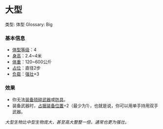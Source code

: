 # 大型

类型: 体型
Glossary: Big

### 基本信息

- [体型等级](https://www.notion.so/1b3d619a067b8055a0e9c2d747e0d1ab?pvs=21)：4
- [身高](https://www.notion.so/1b3d619a067b8074a90ff9e90fd2a05a?pvs=21)：2.4~4米
- [体重](https://www.notion.so/1b3d619a067b8044ac61c5f9b7a356e8?pvs=21)：120~600公斤
- [占位](https://www.notion.so/1b3d619a067b804e8195d876ec9d0551?pvs=21)：直径2步
- [负载](https://www.notion.so/1b3d619a067b80c28997e019fd33bbe3?pvs=21)：[强壮](https://www.notion.so/1b3d619a067b8018b6a6d9d43490bbdc?pvs=21)×3

### 效果

- 你无法[装备](https://www.notion.so/1b3d619a067b80f99057fe3412922dd5?pvs=21)[琐碎](https://www.notion.so/1b3d619a067b80609963e9f15016945e?pvs=21)[武器](https://www.notion.so/1b3d619a067b80529a70eee1166b41ef?pvs=21)或[防具](https://www.notion.so/1b3d619a067b80938abaef71568c2e0a?pvs=21)。
- 装备武器时，[占据](https://www.notion.so/1b3d619a067b8021ba8fe7cef8b96857?pvs=21)[装备位置](https://www.notion.so/1b3d619a067b80369463de062aa239bb?pvs=21)÷2（最少为1），也就是说，你可以用单手持用双手武器。

*大型生物比中型生物庞大，甚至高大整整一倍，通常也更为强壮。*
